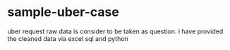 # sample-uber-case
uber request raw data is consider to be taken as question.
i have provided the cleaned data via excel sql and python
